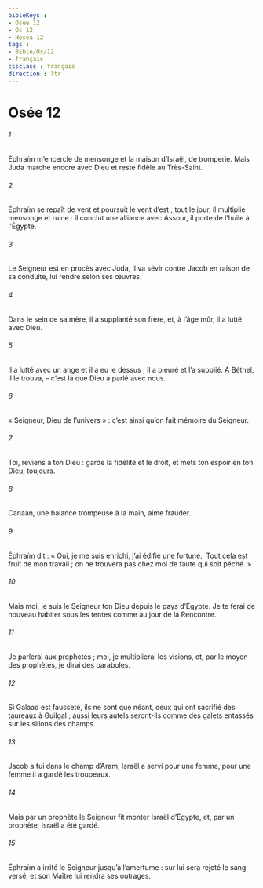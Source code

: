 ```yaml
---
bibleKeys : 
- Osée 12
- Os 12
- Hosea 12
tags : 
- Bible/Os/12
- français
cssclass : français
direction : ltr
---
```


# Osée 12

###### 1
Éphraïm m’encercle de mensonge
et la maison d’Israël, de tromperie.
Mais Juda marche encore avec Dieu
et reste fidèle au Très-Saint.
###### 2
Éphraïm se repaît de vent
et poursuit le vent d’est ;
tout le jour, il multiplie mensonge et ruine :
il conclut une alliance avec Assour,
il porte de l’huile à l’Égypte.
###### 3
Le Seigneur est en procès avec Juda,
il va sévir contre Jacob en raison de sa conduite,
lui rendre selon ses œuvres.
###### 4
Dans le sein de sa mère, il a supplanté son frère,
et, à l’âge mûr, il a lutté avec Dieu.
###### 5
Il a lutté avec un ange et il a eu le dessus ;
il a pleuré et l’a supplié.
À Béthel, il le trouva,
– c’est là que Dieu a parlé avec nous.
###### 6
« Seigneur, Dieu de l’univers » :
c’est ainsi qu’on fait mémoire du Seigneur.
###### 7
Toi, reviens à ton Dieu :
garde la fidélité et le droit,
et mets ton espoir en ton Dieu, toujours.
###### 8
Canaan, une balance trompeuse à la main,
aime frauder.
###### 9
Éphraïm dit :
« Oui, je me suis enrichi,
j’ai édifié une fortune. 
Tout cela est fruit de mon travail ;
on ne trouvera pas chez moi
de faute qui soit péché. »
###### 10
Mais moi, je suis le Seigneur ton Dieu
depuis le pays d’Égypte.
Je te ferai de nouveau habiter sous les tentes
comme au jour de la Rencontre.
###### 11
Je parlerai aux prophètes ;
moi, je multiplierai les visions,
et, par le moyen des prophètes,
je dirai des paraboles.
###### 12
Si Galaad est fausseté,
ils ne sont que néant,
ceux qui ont sacrifié des taureaux à Guilgal ;
aussi leurs autels seront-ils comme des galets
entassés sur les sillons des champs.
###### 13
Jacob a fui dans le champ d’Aram,
Israël a servi pour une femme,
pour une femme il a gardé les troupeaux.
###### 14
Mais par un prophète
le Seigneur fit monter Israël d’Égypte,
et, par un prophète, Israël a été gardé.
###### 15
Éphraïm a irrité le Seigneur jusqu’à l’amertume :
sur lui sera rejeté le sang versé,
et son Maître lui rendra ses outrages.
